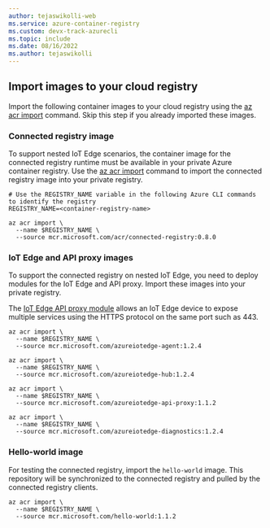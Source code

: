 ```yaml
---
author: tejaswikolli-web
ms.service: azure-container-registry
ms.custom: devx-track-azurecli
ms.topic: include
ms.date: 08/16/2022
ms.author: tejaswikolli
---
```

## Import images to your cloud registry

Import the following container images to your cloud registry using the [az acr import](/cli/azure/acr#az-acr-import) command. Skip this step if you already imported these images.

### Connected registry image

To support nested IoT Edge scenarios, the container image for the connected registry runtime must be available in your private Azure container registry. Use the [az acr import](/cli/azure/acr#az-acr-import) command to import the connected registry image into your private registry. 

```azurecli
# Use the REGISTRY_NAME variable in the following Azure CLI commands to identify the registry
REGISTRY_NAME=<container-registry-name>

az acr import \
  --name $REGISTRY_NAME \
  --source mcr.microsoft.com/acr/connected-registry:0.8.0
```

### IoT Edge and API proxy images

To support the connected registry on nested IoT Edge, you need to deploy modules for the IoT Edge and API proxy. Import these images into your private registry.

The [IoT Edge API proxy module](/azure/iot-edge/how-to-configure-api-proxy-module) allows an IoT Edge device to expose multiple services using the HTTPS protocol on the same port such as 443.

```azurecli
az acr import \
  --name $REGISTRY_NAME \
  --source mcr.microsoft.com/azureiotedge-agent:1.2.4

az acr import \
  --name $REGISTRY_NAME \
  --source mcr.microsoft.com/azureiotedge-hub:1.2.4

az acr import \
  --name $REGISTRY_NAME \
  --source mcr.microsoft.com/azureiotedge-api-proxy:1.1.2

az acr import \
  --name $REGISTRY_NAME \
  --source mcr.microsoft.com/azureiotedge-diagnostics:1.2.4
```

### Hello-world image

For testing the connected registry, import the `hello-world` image. This repository will be synchronized to the connected registry and pulled by the connected registry clients.

```azurecli
az acr import \
  --name $REGISTRY_NAME \
  --source mcr.microsoft.com/hello-world:1.1.2
```
